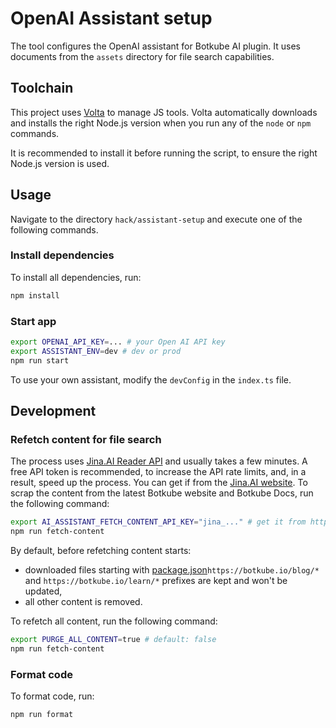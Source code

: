 # OpenAI Assistant setup

The tool configures the OpenAI assistant for Botkube AI plugin. It uses documents from the `assets` directory for file search capabilities.

## Toolchain

This project uses [Volta](https://github.com/volta-cli/volta) to manage JS tools. Volta automatically downloads and installs the right Node.js version when you run any of the `node` or `npm` commands.

It is recommended to install it before running the script, to ensure the right Node.js version is used.

## Usage

Navigate to the directory `hack/assistant-setup` and execute one of the following commands.

### Install dependencies

To install all dependencies, run:

```sh
npm install
```

### Start app

```sh
export OPENAI_API_KEY=... # your Open AI API key
export ASSISTANT_ENV=dev # dev or prod
npm run start
```

To use your own assistant, modify the `devConfig` in the `index.ts` file.

## Development

### Refetch content for file search

The process uses [Jina.AI Reader API](https://github.com/jina-ai/reader) and usually takes a few minutes.
A free API token is recommended, to increase the API rate limits, and, in a result, speed up the process. You can get if from the [Jina.AI website](https://jina.ai/reader/).
To scrap the content from the latest Botkube website and Botkube Docs, run the following command:

```sh
export AI_ASSISTANT_FETCH_CONTENT_API_KEY="jina_..." # get it from https://jina.ai/reader/
npm run fetch-content
```

By default, before refetching content starts:

- downloaded files starting with [package.json](package.json)`https://botkube.io/blog/*` and `https://botkube.io/learn/*` prefixes are kept and won't be updated,
- all other content is removed.

To refetch all content, run the following command:

```sh
export PURGE_ALL_CONTENT=true # default: false
npm run fetch-content
```

### Format code

To format code, run:

```sh
npm run format
```
